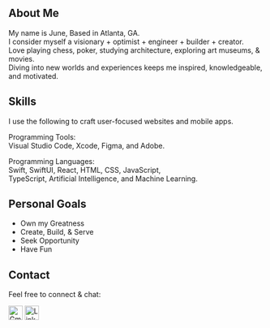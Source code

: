 ## About Me

My name is June, Based in Atlanta, GA.  
I consider myself a visionary + optimist + engineer + builder + creator.    
Love playing chess, poker, studying architecture, exploring art museums, & movies.    
Diving into new worlds and experiences keeps me inspired, knowledgeable, and motivated.  

## Skills
I use the following to craft user-focused websites and mobile apps.  

Programming Tools:  
Visual Studio Code, Xcode, Figma, and Adobe.  

Programming Languages:  
Swift, SwiftUI, React, HTML, CSS, JavaScript,   
TypeScript, Artificial Intelligence, and Machine Learning.

## Personal Goals
- Own my Greatness
- Create, Build, & Serve
- Seek Opportunity
- Have Fun

## Contact  
Feel free to connect & chat:   

[<img src="https://upload.wikimedia.org/wikipedia/commons/4/4e/Gmail_Icon.png" alt="Gmail" width="28"/>](mailto:junestaylr@gmail.com)  [<img src="https://cdn.jsdelivr.net/gh/devicons/devicon/icons/linkedin/linkedin-original.svg" alt="LinkedIn" width="28"/>](https://www.linkedin.com/in/junetaylr/)




